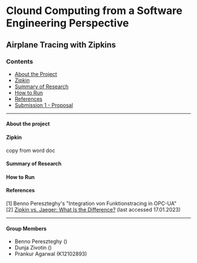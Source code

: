 # Clound Computing from a Software Engineering Perspective
## Airplane Tracing with Zipkins

### Contents
* [About the Project](#about-the-project)
* [Zipkin](#zipkin)
* [Summary of Research](#summary-of-research)
* [How to Run](#how-to-run)
* [References](#references)
* [Submission 1 - Proposal](https://github.com/AlphaStream99/airplaneTrackingWithZipkin/blob/main/PROPOSAL.md)

---
#### About the project

#### Zipkin
copy from word doc

#### Summary of Research

#### How to Run

#### References
[1] Benno Pereszteghy's "Integration von Funktionstracing in OPC-UA"  
[2] [Zipkin vs. Jaeger: What Is the Difference?](https://lumigo.io/what-is-distributed-tracing/zipkin-vs-jaeger-what-is-the-difference/) (last accessed 17.01.2023)

---
#### Group Members
* Benno Pereszteghy ()
* Dunja Zivotin ()
* Prankur Agarwal (K12102893)
